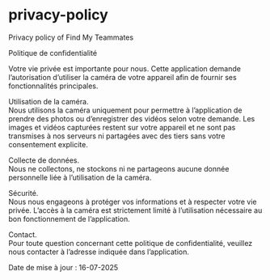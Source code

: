 # privacy-policy
Privacy policy of Find My Teammates

Politique de confidentialité

Votre vie privée est importante pour nous. Cette application demande l’autorisation d’utiliser la caméra de votre appareil afin de fournir ses fonctionnalités principales.

Utilisation de la caméra.   
Nous utilisons la caméra uniquement pour permettre à l’application de prendre des photos ou d’enregistrer des vidéos selon votre demande. Les images et vidéos capturées restent sur votre appareil et ne sont pas transmises à nos serveurs ni partagées avec des tiers sans votre consentement explicite.

Collecte de données.  
Nous ne collectons, ne stockons ni ne partageons aucune donnée personnelle liée à l’utilisation de la caméra.

Sécurité.   
Nous nous engageons à protéger vos informations et à respecter votre vie privée. L’accès à la caméra est strictement limité à l’utilisation nécessaire au bon fonctionnement de l’application.

Contact.   
Pour toute question concernant cette politique de confidentialité, veuillez nous contacter à l’adresse indiquée dans l’application.

Date de mise à jour : 16-07-2025

